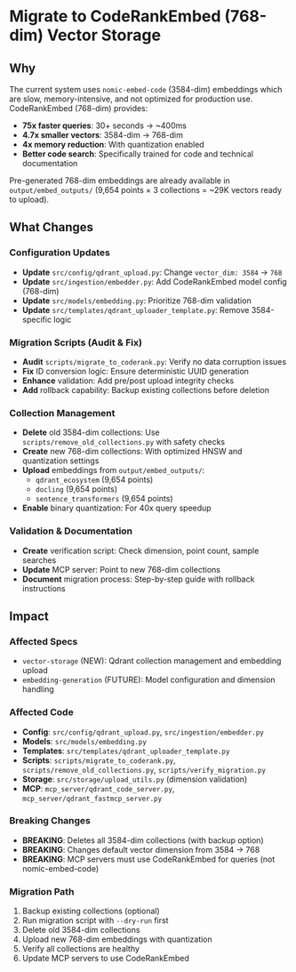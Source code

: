 # Migrate to CodeRankEmbed (768-dim) Vector Storage

## Why

The current system uses `nomic-embed-code` (3584-dim) embeddings which are slow, memory-intensive, and not optimized for production use. CodeRankEmbed (768-dim) provides:

- **75x faster queries**: 30+ seconds → ~400ms
- **4.7x smaller vectors**: 3584-dim → 768-dim
- **4x memory reduction**: With quantization enabled
- **Better code search**: Specifically trained for code and technical documentation

Pre-generated 768-dim embeddings are already available in `output/embed_outputs/` (9,654 points × 3 collections = ~29K vectors ready to upload).

## What Changes

### Configuration Updates
- **Update** `src/config/qdrant_upload.py`: Change `vector_dim: 3584` → `768`
- **Update** `src/ingestion/embedder.py`: Add CodeRankEmbed model config (768-dim)
- **Update** `src/models/embedding.py`: Prioritize 768-dim validation
- **Update** `src/templates/qdrant_uploader_template.py`: Remove 3584-specific logic

### Migration Scripts (Audit & Fix)
- **Audit** `scripts/migrate_to_coderank.py`: Verify no data corruption issues
- **Fix** ID conversion logic: Ensure deterministic UUID generation
- **Enhance** validation: Add pre/post upload integrity checks
- **Add** rollback capability: Backup existing collections before deletion

### Collection Management
- **Delete** old 3584-dim collections: Use `scripts/remove_old_collections.py` with safety checks
- **Create** new 768-dim collections: With optimized HNSW and quantization settings
- **Upload** embeddings from `output/embed_outputs/`:
  - `qdrant_ecosystem` (9,654 points)
  - `docling` (9,654 points)  
  - `sentence_transformers` (9,654 points)
- **Enable** binary quantization: For 40x query speedup

### Validation & Documentation
- **Create** verification script: Check dimension, point count, sample searches
- **Update** MCP server: Point to new 768-dim collections
- **Document** migration process: Step-by-step guide with rollback instructions

## Impact

### Affected Specs
- `vector-storage` (NEW): Qdrant collection management and embedding upload
- `embedding-generation` (FUTURE): Model configuration and dimension handling

### Affected Code
- **Config**: `src/config/qdrant_upload.py`, `src/ingestion/embedder.py`
- **Models**: `src/models/embedding.py`
- **Templates**: `src/templates/qdrant_uploader_template.py`
- **Scripts**: `scripts/migrate_to_coderank.py`, `scripts/remove_old_collections.py`, `scripts/verify_migration.py`
- **Storage**: `src/storage/upload_utils.py` (dimension validation)
- **MCP**: `mcp_server/qdrant_code_server.py`, `mcp_server/qdrant_fastmcp_server.py`

### Breaking Changes
- **BREAKING**: Deletes all 3584-dim collections (with backup option)
- **BREAKING**: Changes default vector dimension from 3584 → 768
- **BREAKING**: MCP servers must use CodeRankEmbed for queries (not nomic-embed-code)

### Migration Path
1. Backup existing collections (optional)
2. Run migration script with `--dry-run` first
3. Delete old 3584-dim collections
4. Upload new 768-dim embeddings with quantization
5. Verify all collections are healthy
6. Update MCP servers to use CodeRankEmbed
